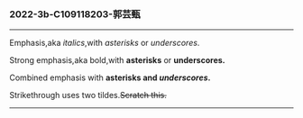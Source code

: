 ### 2022-3b-C109118203-郭芸甄





---

Emphasis,aka *italics*,with *asterisks* or *underscores*.

Strong emphasis,aka bold,with **asterisks** or **underscores.**

Combined emphasis with **asterisks and *underscores*.**

Strikethrough uses two tildes.~~Scratch this.~~

---
